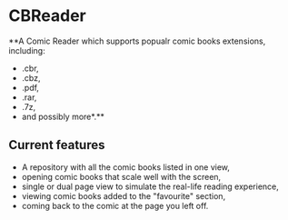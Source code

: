 # CBReader
**A Comic Reader which supports popualr comic books extensions, including:
- .cbr,
- .cbz,
- .pdf,
- .rar,
- .7z,
- and possibly more*.**
## Current features
* A repository with all the comic books listed in one view,
* opening comic books that scale well with the screen,
* single or dual page view to simulate the real-life reading experience,
* viewing comic books added to the "favourite" section,
* coming back to the comic at the page you left off.
